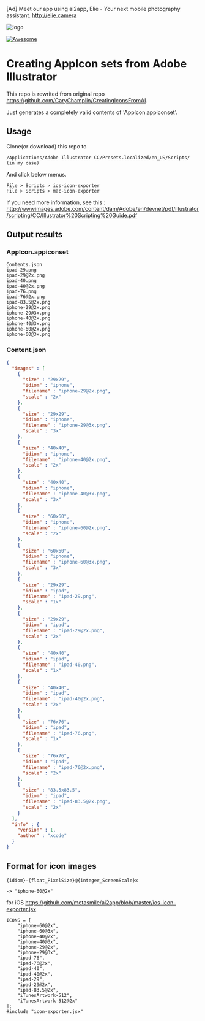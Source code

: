 
[Ad] Meet our app using ai2app, Elie - Your next mobile photography assistant. http://elie.camera

![logo](https://github.com/metasmile/ai2app/blob/master/logo.png)

[![Awesome](https://cdn.rawgit.com/sindresorhus/awesome/d7305f38d29fed78fa85652e3a63e154dd8e8829/media/badge.svg)](https://github.com/vsouza/awesome-ios#tools)

# Creating AppIcon sets from Adobe Illustrator

This repo is rewrited from original repo https://github.com/CaryChamplin/CreatingIconsFromAI.

Just generates a completely valid contents of 'AppIcon.appiconset'.

## Usage
Clone(or download) this repo to
```
/Applications/Adobe Illustrator CC/Presets.localized/en_US/Scripts/ (in my case)
```
And click below menus.

```
File > Scripts > ios-icon-exporter
File > Scripts > mac-icon-exporter
```

If you need more information, see this : http://wwwimages.adobe.com/content/dam/Adobe/en/devnet/pdf/illustrator/scripting/CC/Illustrator%20Scripting%20Guide.pdf

## Output results

### AppIcon.appiconset
```
Contents.json
ipad-29.png
ipad-29@2x.png
ipad-40.png
ipad-40@2x.png
ipad-76.png
ipad-76@2x.png
ipad-83.5@2x.png
iphone-29@2x.png
iphone-29@3x.png
iphone-40@2x.png
iphone-40@3x.png
iphone-60@2x.png
iphone-60@3x.png
```

### Content.json
```json
{
  "images" : [
    {
      "size" : "29x29",
      "idiom" : "iphone",
      "filename" : "iphone-29@2x.png",
      "scale" : "2x"
    },
    {
      "size" : "29x29",
      "idiom" : "iphone",
      "filename" : "iphone-29@3x.png",
      "scale" : "3x"
    },
    {
      "size" : "40x40",
      "idiom" : "iphone",
      "filename" : "iphone-40@2x.png",
      "scale" : "2x"
    },
    {
      "size" : "40x40",
      "idiom" : "iphone",
      "filename" : "iphone-40@3x.png",
      "scale" : "3x"
    },
    {
      "size" : "60x60",
      "idiom" : "iphone",
      "filename" : "iphone-60@2x.png",
      "scale" : "2x"
    },
    {
      "size" : "60x60",
      "idiom" : "iphone",
      "filename" : "iphone-60@3x.png",
      "scale" : "3x"
    },
    {
      "size" : "29x29",
      "idiom" : "ipad",
      "filename" : "ipad-29.png",
      "scale" : "1x"
    },
    {
      "size" : "29x29",
      "idiom" : "ipad",
      "filename" : "ipad-29@2x.png",
      "scale" : "2x"
    },
    {
      "size" : "40x40",
      "idiom" : "ipad",
      "filename" : "ipad-40.png",
      "scale" : "1x"
    },
    {
      "size" : "40x40",
      "idiom" : "ipad",
      "filename" : "ipad-40@2x.png",
      "scale" : "2x"
    },
    {
      "size" : "76x76",
      "idiom" : "ipad",
      "filename" : "ipad-76.png",
      "scale" : "1x"
    },
    {
      "size" : "76x76",
      "idiom" : "ipad",
      "filename" : "ipad-76@2x.png",
      "scale" : "2x"
    },
    {
      "size" : "83.5x83.5",
      "idiom" : "ipad",
      "filename" : "ipad-83.5@2x.png",
      "scale" : "2x"
    }
  ],
  "info" : {
    "version" : 1,
    "author" : "xcode"
  }
}
```

## Format for icon images

```
{idiom}-{float_PixelSize}@{integer_ScreenScale}x 

-> "iphone-60@2x"
```

for iOS https://github.com/metasmile/ai2app/blob/master/ios-icon-exporter.jsx

```
ICONS = [
    "iphone-60@2x",
    "iphone-60@3x",
    "iphone-40@2x",
    "iphone-40@3x",
    "iphone-29@2x",
    "iphone-29@3x",
    "ipad-76",
    "ipad-76@2x",
    "ipad-40",
    "ipad-40@2x",
    "ipad-29",
    "ipad-29@2x",
    "ipad-83.5@2x",
    "iTunesArtwork-512",
    "iTunesArtwork-512@2x"
];
#include "icon-exporter.jsx"
```
